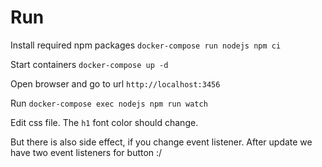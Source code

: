# Run

Install required npm packages `docker-compose run nodejs npm ci`

Start containers `docker-compose up -d`

Open browser and go to url `http://localhost:3456`

Run `docker-compose exec nodejs npm run watch`

Edit css file. The `h1` font color should change.

But there is also side effect, if you change event listener. After update we have two event listeners for button :/